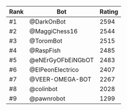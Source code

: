 Rank|Bot|Rating
---|---|---
#1|@DarkOnBot|2594
#2|@MaggiChess16|2544
#3|@ToromBot|2515
#4|@RaspFish|2485
#5|@eNErGyOFbEiNGbOT|2483
#6|@ElPeonElectrico|2407
#7|@VEER-OMEGA-BOT|2267
#8|@colinbot|2028
#9|@pawnrobot|1299
